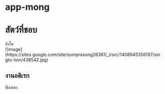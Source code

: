 # app-mong
<h1>สัตว์ที่ชอบ</h1>
สิงโต <br>
![image](https://sites.google.com/site/somprasong26361/_/rsrc/1408945356197/singto-lion/438542.jpg)
<br>
<h2>งานอดิเรก</h2>
ฟังเพลง